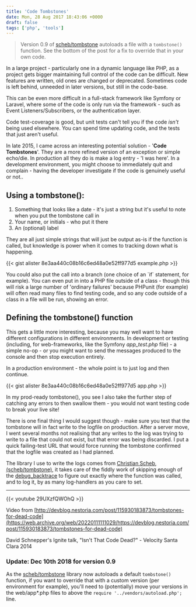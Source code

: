 ```yaml
---
title: 'Code Tombstones'
date: Mon, 28 Aug 2017 18:43:06 +0000
draft: false
tags: ['php', 'tools']
---
```


> Version 0.9 of [scheb/tombstone](https://github.com/scheb/tombstone) autoloads a file with a `tombstone()` function. See the bottom of the post for a fix to override that in your own code.

In a large project - particularly one in a dynamic language like PHP, as a project gets bigger maintaining full control of the code can be difficult. New features are written, old ones are changed or deprecated. Sometimes code is left behind, unneeded in later versions, but still in the code-base.

This can be even more difficult in a full-stack framework like Symfony or Laravel, where some of the code is only run via the framework - such as Event Listeners/Subscribers, or the authentication layer.

Code test-coverage is good, but unit tests can't tell you if the code *isn't* being used elsewhere. You can spend time updating code, and the tests that just aren't useful.

In late 2015, I came across an interesting potential solution - '**Code Tombstones**'. They are a more refined version of an exception or simple echo/die. In production all they do is make a log entry - 'I was here'. In a development environment, you might choose to immediately quit and complain - having the developer investigate if the code is genuinely useful or not..

Using a tombstone():
--------------------

1.  Something that looks like a date - it's just a string but it's useful to note when you put the tombstone call in
2.  Your name, or initials - who put it there
3.  An (optional) label

They are all just simple strings that will just be output as-is if the function is called, but knowledge is power when it comes to tracking down what is happening.

{{< gist alister 8e3aa440c08b16c6ed48a0e52ff977d5 example.php >}}

You could also put the call into a branch (one choice of an \`if\` statement, for example). You can even put in into a PHP file outside of a class - though this will risk a large number of 'ordinary failures' because PHPunit (for example) will often read many files to find testing code, and so any code outside of a class in a file will be run, showing an error.

Defining the tombstone() function
---------------------------------

This gets a little more interesting, because you may well want to have different configurations in different environments. In development or testing (including, for web-frameworks, like the Symfony _app\_test.php_ file) - a simple no-op - or you might want to send the messages produced to the console and then stop execution entirely.

In a production environment - the whole point is to just log and then continue.

{{< gist alister 8e3aa440c08b16c6ed48a0e52ff977d5 app.php >}}

In my prod-ready tombstone(), you see I also take the further step of catching any errors to then swallow them - you would not want testing code to break your live site!

There is one final thing I would suggest though - make sure you test that the tombstone will in fact write to the logfile on production. After a server move, I went several months not realising that any writes to the log was trying to write to a file that could not exist, but that error was being discarded. I put a quick failing-test URL that would force running the tombstone confirmed that the logfile was created as I had planned.

The library I use to write the logs comes from [Christian Scheb](https://github.com/scheb/tombstone), [(scheb/tombstone)](https://packagist.org/packages/scheb/tombstone), it takes care of the fiddly work of skipping enough of the [debug\_backtrace](https://php.net/debug_backtrace) to figure out exactly where the function was called, and to log it, by as many log-handlers as you care to set.

* * *

{{< youtube 29UXzfQWOhQ >}}

Video from [http://devblog.nestoria.com/post/115930183873/tombstones-for-dead-code](https://web.archive.org/web/20220111111029/https://devblog.nestoria.com/post/115930183873/tombstones-for-dead-code)

David Schnepper's Ignite talk, "Isn't That Code Dead?" - Velocity Santa Clara 2014

### Update: Dec 10th 2018 for version 0.9

As the [scheb/tombstone](https://github.com/scheb/tombstone) library now autoloads a default `tombstone()` function, if you want to override that with a custom version (per environment for example), you'll need to (potentially) move your versions in the web/app\*.php files to above the `require '../vendors/autoload.php';` line.
